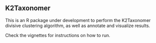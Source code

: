 ## K2Taxonomer
This is an R package under development to perform the K2Taxonomer divisive clustering algorithm, as well as annotate and visualize results.

Check the vignettes for instructions on how to run.